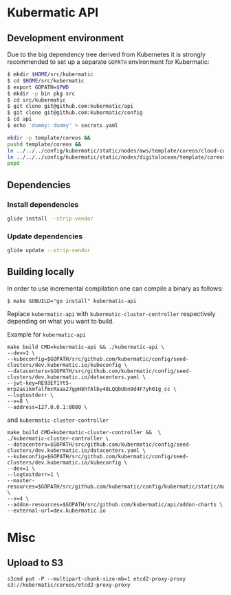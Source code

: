 # Kubermatic API

## Development environment

Due to the big dependency tree derived from Kubernetes it is strongly recommended to set up a separate `GOPATH` environment for Kubermatic:

```bash
$ mkdir $HOME/src/kubermatic
$ cd $HOME/src/kubermatic
$ export GOPATH=$PWD
$ mkdir -p bin pkg src
$ cd src/kubermatic
$ git clone git@github.com:kubermatic/api
$ git clone git@github.com:kubermatic/config
$ cd api
$ echo 'dummy: dummy' > secrets.yaml

mkdir -p template/coreos &&
pushd template/coreos &&
ln ../../../config/kubermatic/static/nodes/aws/template/coreos/cloud-config-node.yaml aws-cloud-config-node.yaml &&
ln ../../../config/kubermatic/static/nodes/digitalocean/template/coreos/cloud-config-node.yaml do-cloud-config-node.yaml &&
popd
```

## Dependencies

### Install dependencies

```bash
glide install --strip-vendor
```

### Update dependencies

```bash
glide update --strip-vendor
```

## Building locally

In order to use incremental compilation one can compile a binary as follows:
```
$ make GOBUILD="go install" kubermatic-api
```
Replace `kubermatic-api` with `kubermatic-cluster-controller` respectively depending on what you want to build.

Example for `kubermatic-api`

```
make build CMD=kubermatic-api && ./kubermatic-api \
--dev=1 \
--kubeconfig=$GOPATH/src/github.com/kubermatic/config/seed-clusters/dev.kubermatic.io/kubeconfig \
--datacenters=$GOPATH/src/github.com/kubermatic/config/seed-clusters/dev.kubermatic.io/datacenters.yaml \
--jwt-key=RE93Ef1Yt5-mrp2asikmfalfmcRaaa27gpH8hTAlby48LQQbUbn9d4F7yh01g_cc \
--logtostderr \
--v=8 \
--address=127.0.0.1:8080 \
```

and `kubermatic-cluster-controller`

```
make build CMD=kubermatic-cluster-controller &&  \
./kubermatic-cluster-controller \
--datacenters=$GOPATH/src/github.com/kubermatic/config/seed-clusters/dev.kubermatic.io/datacenters.yaml \
--kubeconfig=$GOPATH/src/github.com/kubermatic/config/seed-clusters/dev.kubermatic.io/kubeconfig \
--dev=1 \
--logtostderr=1 \
--master-resources=$GOPATH/src/github.com/kubermatic/config/kubermatic/static/master \
--v=4 \
--addon-resources=$GOPATH/src/github.com/kubermatic/api/addon-charts \
--external-url=dev.kubermatic.io
```


# Misc

## Upload to S3

```
s3cmd put -P --multipart-chunk-size-mb=1 etcd2-proxy-proxy s3://kubermatic/coreos/etcd2-proxy-proxy
```
